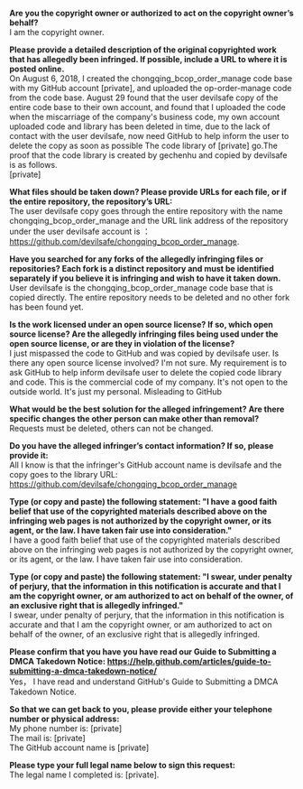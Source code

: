 **Are you the copyright owner or authorized to act on the copyright owner’s behalf?**  
I am the copyright owner.

**Please provide a detailed description of the original copyrighted work that has allegedly been infringed. If possible, include a URL to where it is posted online.**  
On August 6, 2018, I created the chongqing_bcop_order_manage code base with my GitHub account [private], and uploaded the op-order-manage code from the code base. August 29 found that the user devilsafe copy of the entire code base to their own account, and found that I uploaded the code when the miscarriage of the company's business code, my own account uploaded code and library has been deleted in time, due to the lack of contact with the user devilsafe, now need GitHub to help inform the user to delete the copy as soon as possible The code library of [private] go.The proof that the code library is created by gechenhu and copied by devilsafe is as follows.  
[private]

**What files should be taken down? Please provide URLs for each file, or if the entire repository, the repository’s URL:**  
The user devilsafe copy goes through the entire repository with the name chongqing_bcop_order_manage and the URL link address of the repository under the user devilsafe account is ：https://github.com/devilsafe/chongqing_bcop_order_manage.

**Have you searched for any forks of the allegedly infringing files or repositories? Each fork is a distinct repository and must be identified separately if you believe it is infringing and wish to have it taken down.**  
User devilsafe is the chongqing_bcop_order_manage code base that is copied directly. The entire repository needs to be deleted and no other fork has been found yet.

**Is the work licensed under an open source license? If so, which open source license? Are the allegedly infringing files being used under the open source license, or are they in violation of the license?**  
I just mispassed the code to GitHub and was copied by devilsafe user. Is there any open source license involved? I'm not sure. My requirement is to ask GitHub to help inform devilsafe user to delete the copied code library and code. This is the commercial code of my company. It's not open to the outside world. It's just my personal. Misleading to GitHub

**What would be the best solution for the alleged infringement? Are there specific changes the other person can make other than removal?**  
Requests must be deleted, others can not be changed.

**Do you have the alleged infringer’s contact information? If so, please provide it:**  
All I know is that the infringer's GitHub account name is devilsafe and the copy goes to the library URL: https://github.com/devilsafe/chongqing_bcop_order_manage

**Type (or copy and paste) the following statement: "I have a good faith belief that use of the copyrighted materials described above on the infringing web pages is not authorized by the copyright owner, or its agent, or the law. I have taken fair use into consideration."**  
I have a good faith belief that use of the copyrighted materials described above on the infringing web pages is not authorized by the copyright owner, or its agent, or the law. I have taken fair use into consideration.

**Type (or copy and paste) the following statement: "I swear, under penalty of perjury, that the information in this notification is accurate and that I am the copyright owner, or am authorized to act on behalf of the owner, of an exclusive right that is allegedly infringed."**  
I swear, under penalty of perjury, that the information in this notification is accurate and that I am the copyright owner, or am authorized to act on behalf of the owner, of an exclusive right that is allegedly infringed.

**Please confirm that you have you have read our Guide to Submitting a DMCA Takedown Notice: https://help.github.com/articles/guide-to-submitting-a-dmca-takedown-notice/**  
Yes， I have read and understand GitHub's Guide to Submitting a DMCA Takedown Notice.

**So that we can get back to you, please provide either your telephone number or physical address:**  
My phone number is: [private]  
The mail is: [private]  
The GitHub account name is [private]

**Please type your full legal name below to sign this request:**  
The legal name I completed is: [private].
